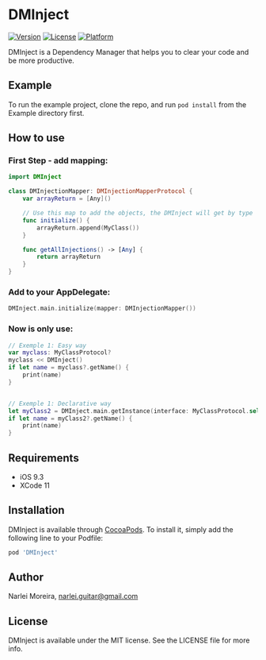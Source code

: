 # DMInject

[![Version](https://img.shields.io/cocoapods/v/DMInject.svg?style=flat)](https://cocoapods.org/pods/DMInject)
[![License](https://img.shields.io/cocoapods/l/DMInject.svg?style=flat)](https://cocoapods.org/pods/DMInject)
[![Platform](https://img.shields.io/cocoapods/p/DMInject.svg?style=flat)](https://cocoapods.org/pods/DMInject)


DMInject is a Dependency Manager that helps you to clear your code and be more productive.


## Example

To run the example project, clone the repo, and run `pod install` from the Example directory first.

## How to use

### First Step - add mapping:

```Swift
import DMInject

class DMInjectionMapper: DMInjectionMapperProtocol {
    var arrayReturn = [Any]()

    // Use this map to add the objects, the DMInject will get by type
    func initialize() {
        arrayReturn.append(MyClass())
    }

    func getAllInjections() -> [Any] {
        return arrayReturn
    }
}
```

### Add to your AppDelegate:

```Swift
DMInject.main.initialize(mapper: DMInjectionMapper())
```

### Now is only use:

```Swift
// Exemple 1: Easy way
var myclass: MyClassProtocol?
myclass << DMInject()
if let name = myclass?.getName() {
    print(name)
}


// Exemple 1: Declarative way
let myClass2 = DMInject.main.getInstance(interface: MyClassProtocol.self)
if let name = myClass2?.getName() {
    print(name)
}
```

## Requirements

- iOS 9.3 
- XCode 11

## Installation

DMInject is available through [CocoaPods](https://cocoapods.org). To install
it, simply add the following line to your Podfile:

```ruby
pod 'DMInject'
```

## Author

Narlei Moreira, narlei.guitar@gmail.com

## License

DMInject is available under the MIT license. See the LICENSE file for more info.
